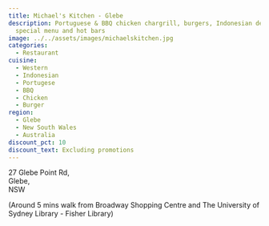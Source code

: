 ```yaml
---
title: Michael's Kitchen - Glebe
description: Portuguese & BBQ chicken chargrill, burgers, Indonesian delicacy
  special menu and hot bars
image: ../../assets/images/michaelskitchen.jpg
categories:
  - Restaurant
cuisine:
  - Western
  - Indonesian
  - Portugese
  - BBQ
  - Chicken
  - Burger
region:
  - Glebe
  - New South Wales
  - Australia
discount_pct: 10
discount_text: Excluding promotions
---
```

27 Glebe Point Rd,\
Glebe,\
NSW

(Around 5 mins walk from Broadway Shopping Centre and The University of Sydney Library - Fisher Library)
